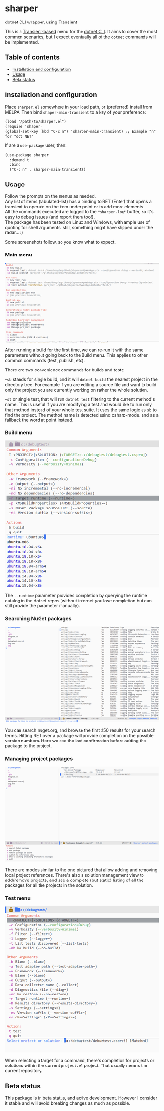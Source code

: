 # sharper
dotnet CLI wrapper, using Transient

This is a [Transient-based](https://github.com/magit/transient) menu for the [dotnet CLI](https://docs.microsoft.com/en-us/dotnet/core/tools/). It aims to cover the most common scenarios, but I expect eventually all of the `dotnet` commands will be implemented.

## Table of contents

<!--ts-->

   * [Installation and configuration](#installation-and-configuration)
   * [Usage](#usage)
   * [Beta status](#beta-status)

<!--te-->

## Installation and configuration

Place `sharper.el` somewhere in your load path, or (preferred) install from MELPA. Then bind `shaper-main-transient` to a key of your preference:

```elisp
(load "/path/to/sharper.el")
(require 'shaper)
(global-set-key (kbd "C-c n") 'sharper-main-transient) ;; Example "n" for "dot NET"
```

If are a `use-package` user, then:

```elisp
(use-package sharper
  :demand t
  :bind
  ("C-c n" . sharper-main-transient))
```

## Usage

Follow the prompts on the menus as needed.  
Any list of items (tabulated-list) has a binding to RET (Enter) that opens a transient to operate on the item under point or to add more elements.  
All the commands executed are logged to the `*sharper-log*` buffer, so it's easy to debug issues (and report them too!).  
The package has been tested on Linux and Windows, with ample use of quoting for shell arguments, still, something might have slipped under the radar... :)  
  
Some screenshots follow, so you know what to expect.

### Main menu

![Main menu](/screenshots/mainmenu.png)

After running a build for the first time, we can re-run it with the same parameters without going back to the Build menu. This applies to other common
commands (test, publish, etc).

There are two convenience commands for builds and tests:

-`sb` stands for single build, and it will `dotnet build` the nearest project in the directory tree. For example if you 
are editing a source file and want to build only the project you are currently working on rather the whole solution.

-`st` or single test, that will run `dotnet test` filtering to the current method's name. This is useful if you are modifying a test and would like to 
run only that method instead of your whole test suite. It uses the same logic as `sb` to find the project. The method name is detected using csharp-mode,
and as a fallback the word at point instead.

### Build menu

![Build menu](/screenshots/buildmenu.png)

The `--runtime` parameter provides completion by querying the runtime catalog in the dotnet repos (without internet you lose completion but can 
still provide the parameter manually).

### Searching NuGet packages

![Nuget packages](/screenshots/nugetpackage.png)

You can search nuget.org, and browse the first 250 results for your search terms. Hitting RET over a package will provide completion on the possible version 
numbers. Here we see the last confirmation before adding the package to the project.

### Managing project packages

![Project packages](/screenshots/projectpackages.png)

There are modes similar to the one pictured that allow adding and removing local project references. There's also a solution management view to add/remove projects,
and see a complete (but static) listing of all the packages for all the projects in the solution.

### Test menu

![Test menu](/screenshots/testmenu.png)

When selecting a target for a command, there's completion for projects or solutions within the current `project.el` project. That usually means the current repository.

## Beta status

This package is in beta status, and active development. However I consider it stable and will avoid breaking changes as much as possible.


